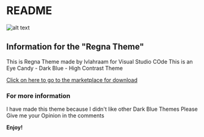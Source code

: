 # README
![alt text](https://imgur.com/pjzZGOG.png)

## Information for the "Regna Theme"
This is Regna Theme made by lvlahraam for Visual Studio COde
This is an Eye Candy - Dark Blue - High Contrast Theme

[Click on here to go to the marketplace for download](https://marketplace.visualstudio.com/items?itemName=lvlahraam.regna-theme)

### For more information
I have made this theme because I didn't like other Dark Blue Themes
Please Give me your Opinion in the comments

**Enjoy!**
